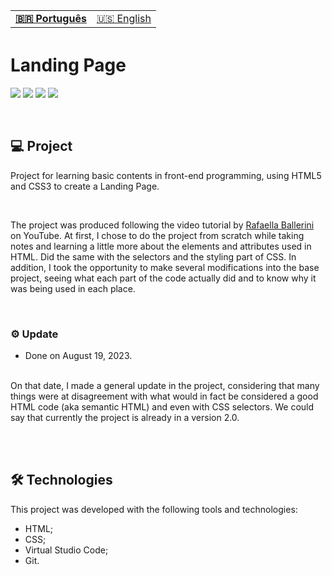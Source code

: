 <table align="left">
  <tr>
    <td>
      <b><a href="README-PT.md"> 🇧🇷 Português </a></b>
    </td>
    <td>
      <a href="README-US.md"> 🇺🇸 English </a>
    </td>
  </tr>
</table>

<br><br>

# Landing Page
![](https://img.shields.io/badge/HTML5-E34F26?style=for-the-badge&logo=html5&logoColor=white) <!-- HTML -->
![](https://img.shields.io/badge/CSS3-1572B6?style=for-the-badge&logo=css3&logoColor=white) <!-- CSS -->
![](https://img.shields.io/badge/Visual_Studio_Code-0078D4?style=for-the-badge&logo=visual%20studio%20code&logoColor=white) <!-- VSCode -->
![](https://img.shields.io/badge/Markdown-000000?style=for-the-badge&logo=markdown&logoColor=white) <!-- README -->

<br>

## 💻 Project

Project for learning basic contents in front-end programming, using HTML5 and CSS3 to create a Landing Page.

<br>

The project was produced following the video tutorial by <a href="https://www.youtube.com/watch?v=llF6vD-RljE">Rafaella Ballerini</a> on YouTube. At first, I chose to do the project from scratch while taking notes and learning a little more about the elements and attributes used in HTML. Did the same with the selectors and the styling part of CSS. In addition, I took the opportunity to make several modifications into the base project, seeing what each part of the code actually did and to know why it was being used in each place.

<br>

### ⚙ Update 
- Done on August 19, 2023.

<br>
On that date, I made a general update in the project, considering that many things were at disagreement with what would in fact be considered a good HTML code (aka semantic HTML) and even with CSS selectors. We could say that currently the project is already in a version 2.0.

<br><br>

## 🛠 Technologies

This project was developed with the following tools and technologies:

- HTML;
- CSS;
- Virtual Studio Code;
- Git.